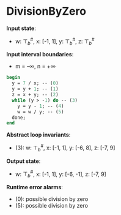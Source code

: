 # DivisionByZero

**Input state**:
- w: $⊤_{b}^{\text{\#}}$, x: [-1, 1], y: $⊤_{b}^{\text{\#}}$, z: $⊤_{b}^{\text{\#}}$

**Input interval boundaries**:
- m = -∞, n = +∞
```pascal
begin
  y = 7 / x; -- (0)
  y = y + 1; -- (1)
  z = x + y; -- (2)
  while (y > -1) do -- (3)
    y = y - 1; -- (4)
    w = w / y; -- (5)
  done;
end
```
**Abstract loop invariants**:
- (3): w: $⊤_{b}^{\text{\#}}$, x: [-1, 1], y: [-6, 8], z: [-7, 9]

**Output state**:
- w: $⊤_{b}^{\text{\#}}$, x: [-1, 1], y: [-6, -1], z: [-7, 9]


**Runtime error alarms**:
- (0): possible division by zero
- (5): possible division by zero
